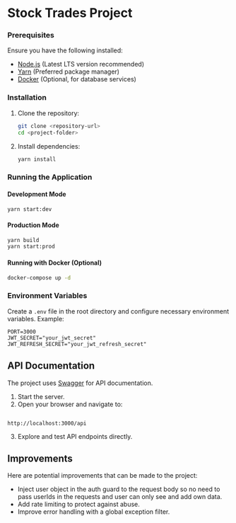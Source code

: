 # Stock Trades Project

### Prerequisites

Ensure you have the following installed:

- [Node.js](https://nodejs.org/) (Latest LTS version recommended)
- [Yarn](https://yarnpkg.com/) (Preferred package manager)
- [Docker](https://www.docker.com/) (Optional, for database services)

### Installation

1. Clone the repository:
   ```sh
   git clone <repository-url>
   cd <project-folder>
   ```
2. Install dependencies:
   ```sh
   yarn install
   ```

### Running the Application

#### Development Mode

```sh
yarn start:dev
```

#### Production Mode

```sh
yarn build
yarn start:prod
```

#### Running with Docker (Optional)

```sh
docker-compose up -d
```

### Environment Variables

Create a `.env` file in the root directory and configure necessary environment variables.
Example:

```env
PORT=3000
JWT_SECRET="your_jwt_secret"
JWT_REFRESH_SECRET="your_jwt_refresh_secret"
```

## API Documentation

The project uses [Swagger](https://swagger.io/) for API documentation.

1. Start the server.
2. Open your browser and navigate to:

```

http://localhost:3000/api

```

3. Explore and test API endpoints directly.

## Improvements

Here are potential improvements that can be made to the project:

- Inject user object in the auth guard to the request body so no need to pass userIds in the requests and user can only see and add own data.
- Add rate limiting to protect against abuse.
- Improve error handling with a global exception filter.

```

```
